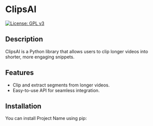# ClipsAI

<!-- [![PyPI version](https://badge.fury.io/py/project-name.svg)](https://badge.fury.io/py/project-name) -->
[![License: GPL v3](https://img.shields.io/badge/License-GPLv3-blue.svg)](
https://www.gnu.org/licenses/gpl-3.0)


## Description

ClipsAI is a Python library that allows users to clip longer videos into shorter,
more engaging snippets.

## Features

- Clip and extract segments from longer videos.
- Easy-to-use API for seamless integration.

## Installation

You can install Project Name using pip:
